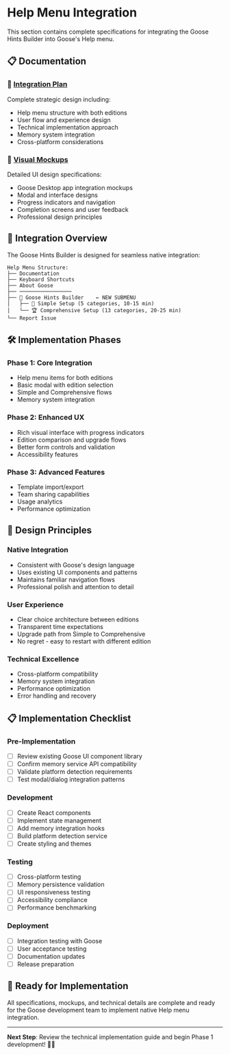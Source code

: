 # Help Menu Integration

This section contains complete specifications for integrating the Goose Hints Builder into Goose's Help menu.

## 📋 Documentation

### 🎯 [Integration Plan](HELP_MENU_INTEGRATION_UPDATED.md)
Complete strategic design including:
- Help menu structure with both editions
- User flow and experience design
- Technical implementation approach
- Memory system integration
- Cross-platform considerations

### 🎨 [Visual Mockups](VISUAL_MOCKUPS.md)
Detailed UI design specifications:
- Goose Desktop app integration mockups
- Modal and interface designs
- Progress indicators and navigation
- Completion screens and user feedback
- Professional design principles

## 🎯 Integration Overview

The Goose Hints Builder is designed for seamless native integration:

```
Help Menu Structure:
├── Documentation
├── Keyboard Shortcuts  
├── About Goose
├── ─────────────────
├── 🦆 Goose Hints Builder    ← NEW SUBMENU
│   ├── 🚀 Simple Setup (5 categories, 10-15 min)
│   └── 🏆 Comprehensive Setup (13 categories, 20-25 min)
└── Report Issue
```

## 🛠️ Implementation Phases

### Phase 1: Core Integration
- Help menu items for both editions
- Basic modal with edition selection
- Simple and Comprehensive flows
- Memory system integration

### Phase 2: Enhanced UX
- Rich visual interface with progress indicators
- Edition comparison and upgrade flows
- Better form controls and validation
- Accessibility features

### Phase 3: Advanced Features
- Template import/export
- Team sharing capabilities
- Usage analytics
- Performance optimization

## 🎨 Design Principles

### Native Integration
- Consistent with Goose's design language
- Uses existing UI components and patterns
- Maintains familiar navigation flows
- Professional polish and attention to detail

### User Experience
- Clear choice architecture between editions
- Transparent time expectations
- Upgrade path from Simple to Comprehensive
- No regret - easy to restart with different edition

### Technical Excellence
- Cross-platform compatibility
- Memory system integration
- Performance optimization
- Error handling and recovery

## 📋 Implementation Checklist

### Pre-Implementation
- [ ] Review existing Goose UI component library
- [ ] Confirm memory service API compatibility
- [ ] Validate platform detection requirements
- [ ] Test modal/dialog integration patterns

### Development
- [ ] Create React components
- [ ] Implement state management
- [ ] Add memory integration hooks
- [ ] Build platform detection service
- [ ] Create styling and themes

### Testing
- [ ] Cross-platform testing
- [ ] Memory persistence validation
- [ ] UI responsiveness testing
- [ ] Accessibility compliance
- [ ] Performance benchmarking

### Deployment
- [ ] Integration testing with Goose
- [ ] User acceptance testing
- [ ] Documentation updates
- [ ] Release preparation

## 🚀 Ready for Implementation

All specifications, mockups, and technical details are complete and ready for the Goose development team to implement native Help menu integration.

---

**Next Step**: Review the technical implementation guide and begin Phase 1 development! 🦆✨
